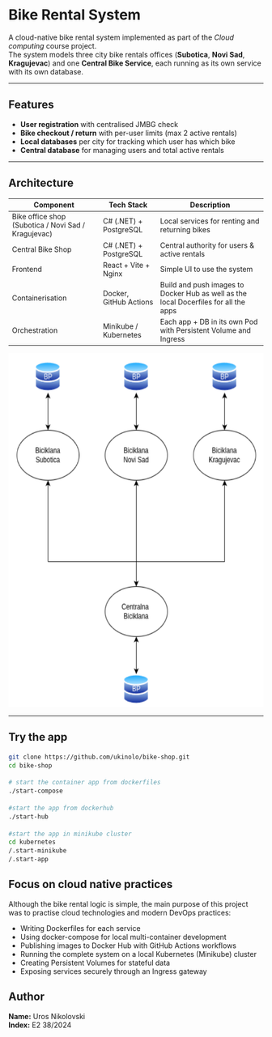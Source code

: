 # Bike Rental System

A cloud-native bike rental system implemented as part of the *Cloud computing* course project.  
The system models three city bike rentals offices (**Subotica**, **Novi Sad**, **Kragujevac**) and one **Central Bike Service**, each running as its own service with its own database.

---

## Features

- **User registration** with centralised JMBG check  
- **Bike checkout / return** with per-user limits (max 2 active rentals)  
- **Local databases** per city for tracking which user has which bike  
- **Central database** for managing users and total active rentals  

---

## Architecture

| Component | Tech Stack | Description |
|-----------|------------|-------------|
| Bike office shop (Subotica / Novi Sad / Kragujevac) | C# (.NET) + PostgreSQL | Local services for renting and returning bikes |
| Central Bike Shop | C# (.NET) + PostgreSQL | Central authority for users & active rentals |
| Frontend | React + Vite + Nginx | Simple UI to use the system |
| Containerisation | Docker, GitHub Actions | Build and push images to Docker Hub as well as the local Docerfiles for all the apps |
| Orchestration | Minikube / Kubernetes | Each app + DB in its own Pod with Persistent Volume and Ingress |

<p align="center">
  <img width="700" height="700" src="image.png">
</p>

---

## Try the app

```bash
git clone https://github.com/ukinolo/bike-shop.git
cd bike-shop

# start the container app from dockerfiles
./start-compose

#start the app from dockerhub
./start-hub

#start the app in minikube cluster
cd kubernetes
/.start-minikube
/.start-app
```

## Focus on cloud native practices

Although the bike rental logic is simple, the main purpose of this project was to practise cloud technologies and modern DevOps practices:

 - Writing Dockerfiles for each service
 - Using docker-compose for local multi-container development
 - Publishing images to Docker Hub with GitHub Actions workflows
 - Running the complete system on a local Kubernetes (Minikube) cluster
 - Creating Persistent Volumes for stateful data
 - Exposing services securely through an Ingress gateway

## Author

**Name:** Uros Nikolovski <br>
**Index:** E2 38/2024